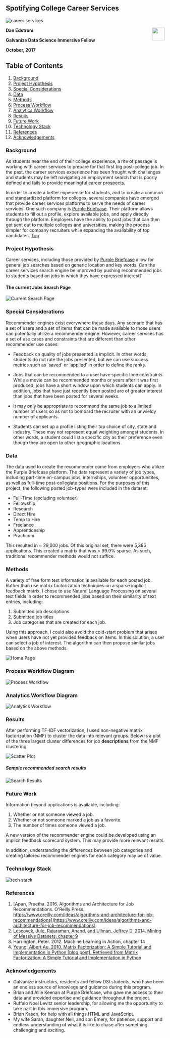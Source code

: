 ## Spotifying College Career Services

![career services](images/career_svcs_image.png "Career Services")

**Dan Edstrom** <img src="images/galvanizesmall.jpg" width="40" height="40" align="right" />

 **Galvanize Data Science Immersive Fellow** 

**October, 2017**

## Table of Contents
1. [Background](#background)
2. [Project Hypothesis](#project-hypothesis)
3. [Special Considerations](#special-considerations)
4. [Data](#data)
5. [Methods](#methods)
6. [Process Workflow](#process-workflow-diagram)
7. [Analytics Workflow](#analytics-workflow-diagram)
8. [Results](#results)
9. [Future Work](#future-work)
10. [Technology Stack](#technology-stack)
11. [References](#references)
12. [Acknowledgements](#acknowledgements)

### Background

As students near the end of their college experience, a rite of passage is working with career services to prepare for that first big post-college job.  In the past, the career services experience has been frought with challenges and students may be left navigating an employment search that is poorly defined and fails to provide meaningful career prospects.  

In order to create a better experience for students, and to create a common and standardized platform for colleges, several companies have emerged that provide career services platforms to serve the needs of career services.  One such company is [Purple Briefcase](http://www.purplebriefcase.com/).  Their platform allows students to fill out a profile, explore available jobs, and apply directly through the platform.  Employers have the ability to post jobs that can then get sent out to multiple colleges and universities, making the process simpler for company recruiters while expanding the availability of top candidates. [Top](#table-of-contents)

### Project Hypothesis

Career services, including those provided by [Purple Briefcase](http://www.purplebriefcase.com/) allow for general job searches based on generic location and key words.  Can the career services search engine be improved by pushing recommended jobs to students based on jobs in which they have expressed interest?

#### The current Jobs Search Page

![Current Search Page](images/pb_jobsearchscreen_current.png "Current Search Page")


### Special Considerations

Recommender engines exist everywhere these days.  Any scenario that has a set of users and a set of items that can be made available to those users can potentially utilize a recommender engine.  However, career services has a set of use cases and constraints that are different than other recommender use cases:

+ Feedback on quality of jobs presented is implicit.  In other words, students do not rate the jobs presented, but we can use success metrics such as 'saved' or 'applied' in order to define the ranks.

+ Jobs that can be recommended to a user have specific time constraints.  While a movie can be recommended months or years after it was first produced, jobs have a short window upon which students can apply.  In addition, jobs that have just recently been posted are of greater interest than jobs that have been posted for several weeks.

+ It may only be appropriate to recommend the same job to a limited number of users so as not to bombard the recruiter with an unwieldy number of applicants.

+ Students can set up a profile listing their top choice of city, state and industry.  These may not represent equal weighting amongst students.  In other words, a student could list a specific city as their preference even though they are open to other geographic locations.

### Data

The data used to create the recommender come from employers who utilize the Purple Briefcase platform.  The data represent a variety of job types, including part-time on-campus jobs, internships, volunteer opportunitites, as well as full-time post-collegiate positions.  For the purposes of this project, the following posted job-types were included in the dataset:

+ Full-Time (excluding volunteer)
+ Fellowship
+ Research
+ Direct Hire
+ Temp to Hire
+ Freelance
+ Apprenticeship
+ Practicum

This resulted in ~ 29,000 jobs.  Of this original set, there were 5,395 applications.  This created a matrix that was > 99.9% sparse.  As such, traditional recommender methods would not suffice.

### Methods

A variety of free form text information is available for each posted job. Rather than use matrix factorization techniques on a sparse implicit feedback matrix, I chose to use Natural Language Processing on several text fields in order to recommended jobs based on their similarity of text entries, including:

1. Submitted job descriptions
2. Submitted job titles
4. Job categories that are created for each job.

Using this approach, I could also avoid the cold-start problem that arises when users have not yet provided feedback on items.  In this solution, a user can select a job of interest.  The algorithm can then propose similar jobs based on the above methods.

![Home Page](images/recommender_home_page.png "Home Page")


### Process Workflow Diagram

![Process Workflow](images/job_recommender_workflow.001.png "Process Workflow")

### Analytics Workflow Diagram

![Analytics Workflow](images/analytics_workflow.png "Analytics Workflow")

### Results

After performing TF-IDF vectorization, I used non-negative matrix factorization (NMF) to cluster the data into relevant groups. Below is a plot of the three largest cluster differences for job **descriptions** from the NMF clustering:

![Scatter Plot](images/descriptions_nmf_cluster.png "Job Description Clusters")

##### Sample recommended search results

![Search Results](images/search_results_example.png "Search Results Sample")

### Future Work

Information beyond applications is available, including:

1. Whether or not someone viewed a job.
2. Whether or not someone marked a job as a favorite.
3. The number of times someone viewed a job.

A new version of the recommender engine could be developed using an implicit feedback scorecard system.  This may provide more relevant results.

In addition, understanding the differences between job categories and creating tailored recommender engines for each category may be of value.

### Technology Stack
![tech stack](images/job_recommender_techstack.png "Tools Used")

### References
1. [Apan, Preetha. 2016. Algorithms and Architecture for Job Recommendations. O'Reilly Press. https://www.oreilly.com/ideas/algorithms-and-architecture-for-job-recommendations](https://www.oreilly.com/ideas/algorithms-and-architecture-for-job-recommendations)
2. [Lescovek, Jule, Rajaraman, Anand, and Ullman, Jeffrey D. 2014. Mining of Massive Datasets, chapter 9](http://infolab.stanford.edu/~ullman/mmds/ch9.pdf)
3. Harrington, Peter. 2012. Machine Learning in Action, chapter 14
4. [Yeung, Albert Au. 2010. Matrix Factorization: A Simple Tutorial and Implementation in Python [blog post]. Retrieved from Matrix Factorization: A Simple Tutorial and Implementation in Python](http://www.quuxlabs.com/blog/2010/09/matrix-factorization-a-simple-tutorial-and-implementation-in-python/)

### Acknowledgements

+ Galvanize instructors, residents and fellow DSI students, who have been an endless source of knowlege and guidance during this program.
+ Brian and Allie Keenan at Purple Briefcase, who gave me access to their data and provided expertise and guidance throughout the project.
+ Ruffalo Noel Levitz senior leadership, for allowing me the opportunity to take part in this immersive program.
+ Brian Kasen, for help with all things HTML and JavaScript.
+ My wife Sarah, daughter Nell, and son Emery, for patience, support and endless understanding of what it is like to chase after something challenging and exciting.



 